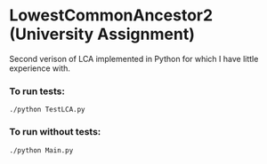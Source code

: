 # LowestCommonAncestor2 (University Assignment)

Second verison of LCA implemented in Python for which I have little experience with.

### To run tests:
```
./python TestLCA.py
```
### To run without tests:
```
./python Main.py
```